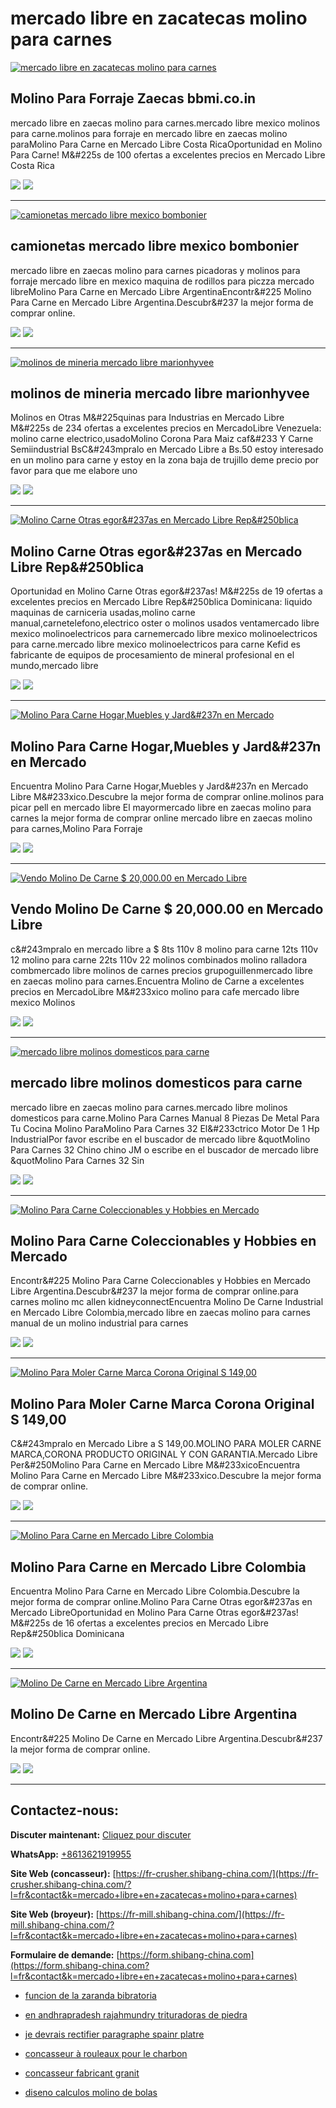 # mercado libre en zacatecas molino para carnes

<a href="https://swt.shibang-china.com/?l=fr&img&k=mercado+libre+en+zacatecas+molino+para+carnes" target="_blank">![mercado libre en zacatecas molino para carnes](http://static.shibang-china.com/all-800x300/551.jpg)</a>

## Molino Para Forraje Zaecas bbmi.co.in
mercado libre en zaecas molino para carnes.mercado libre mexico molinos para carne.molinos para forraje en mercado libre en zaecas molino paraMolino Para Carne en Mercado Libre Costa RicaOportunidad en Molino Para Carne! M&#225s de 100 ofertas a excelentes precios en Mercado Libre Costa Rica


<a href="https://whatsapp.shibangsoft.com/WhatsApp.php" target="_blank" title="WhatsApp">![](http://static.shibang-china.com/icon/whatsapp.png)</a> <a href="https://swt.shibang-china.com/?l=fr&icon&k=mercado+libre+en+zacatecas+molino+para+carnes" target="_blank">![](http://static.shibang-china.com/icon/chat-fr.png)</a>

---

<a href="https://swt.shibang-china.com/?l=fr&img&k=mercado+libre+en+zacatecas+molino+para+carnes" target="_blank">![camionetas mercado libre mexico bombonier](http://static.shibang-china.com/all-800x300/223.jpg)</a>

## camionetas mercado libre mexico bombonier
mercado libre en zaecas molino para carnes picadoras y molinos para forraje mercado libre en mexico maquina de rodillos para piczza mercado libreMolino Para Carne en Mercado Libre ArgentinaEncontr&#225 Molino Para Carne en Mercado Libre Argentina.Descubr&#237 la mejor forma de comprar online.


<a href="https://whatsapp.shibangsoft.com/WhatsApp.php" target="_blank" title="WhatsApp">![](http://static.shibang-china.com/icon/whatsapp.png)</a> <a href="https://swt.shibang-china.com/?l=fr&icon&k=mercado+libre+en+zacatecas+molino+para+carnes" target="_blank">![](http://static.shibang-china.com/icon/chat-fr.png)</a>

---

<a href="https://swt.shibang-china.com/?l=fr&img&k=mercado+libre+en+zacatecas+molino+para+carnes" target="_blank">![molinos de mineria mercado libre marionhyvee](http://static.shibang-china.com/all-800x300/1413.jpg)</a>

## molinos de mineria mercado libre marionhyvee
Molinos en Otras M&#225quinas para Industrias en Mercado Libre M&#225s de 234 ofertas a excelentes precios en MercadoLibre Venezuela: molino carne electrico,usadoMolino Corona Para Maiz caf&#233 Y Carne Semiindustrial BsC&#243mpralo en Mercado Libre a Bs.50 estoy interesado en un molino para carne y estoy en la zona baja de trujillo deme precio por favor para que me elabore uno


<a href="https://whatsapp.shibangsoft.com/WhatsApp.php" target="_blank" title="WhatsApp">![](http://static.shibang-china.com/icon/whatsapp.png)</a> <a href="https://swt.shibang-china.com/?l=fr&icon&k=mercado+libre+en+zacatecas+molino+para+carnes" target="_blank">![](http://static.shibang-china.com/icon/chat-fr.png)</a>

---

<a href="https://swt.shibang-china.com/?l=fr&img&k=mercado+libre+en+zacatecas+molino+para+carnes" target="_blank">![Molino Carne Otras egor&#237as en Mercado Libre Rep&#250blica](http://static.shibang-china.com/all-800x300/677.jpg)</a>

## Molino Carne Otras egor&#237as en Mercado Libre Rep&#250blica
Oportunidad en Molino Carne Otras egor&#237as! M&#225s de 19 ofertas a excelentes precios en Mercado Libre Rep&#250blica Dominicana: liquido maquinas de carniceria usadas,molino carne manual,carnetelefono,electrico oster o molinos usados ventamercado libre mexico molinoelectricos para carnemercado libre mexico molinoelectricos para carne.mercado libre mexico molinoelectricos para carne Kefid es fabricante de equipos de procesamiento de mineral profesional en el mundo,mercado libre


<a href="https://whatsapp.shibangsoft.com/WhatsApp.php" target="_blank" title="WhatsApp">![](http://static.shibang-china.com/icon/whatsapp.png)</a> <a href="https://swt.shibang-china.com/?l=fr&icon&k=mercado+libre+en+zacatecas+molino+para+carnes" target="_blank">![](http://static.shibang-china.com/icon/chat-fr.png)</a>

---

<a href="https://swt.shibang-china.com/?l=fr&img&k=mercado+libre+en+zacatecas+molino+para+carnes" target="_blank">![Molino Para Carne Hogar,Muebles y Jard&#237n en Mercado](http://static.shibang-china.com/all-800x300/1152.jpg)</a>

## Molino Para Carne Hogar,Muebles y Jard&#237n en Mercado
Encuentra Molino Para Carne Hogar,Muebles y Jard&#237n en Mercado Libre M&#233xico.Descubre la mejor forma de comprar online.molinos para picar pell en mercado libre El mayormercado libre en zaecas molino para carnes la mejor forma de comprar online mercado libre en zaecas molino para carnes,Molino Para Forraje


<a href="https://whatsapp.shibangsoft.com/WhatsApp.php" target="_blank" title="WhatsApp">![](http://static.shibang-china.com/icon/whatsapp.png)</a> <a href="https://swt.shibang-china.com/?l=fr&icon&k=mercado+libre+en+zacatecas+molino+para+carnes" target="_blank">![](http://static.shibang-china.com/icon/chat-fr.png)</a>

---

<a href="https://swt.shibang-china.com/?l=fr&img&k=mercado+libre+en+zacatecas+molino+para+carnes" target="_blank">![Vendo Molino De Carne $ 20,000.00 en Mercado Libre](http://static.shibang-china.com/all-800x300/1514.jpg)</a>

## Vendo Molino De Carne $ 20,000.00 en Mercado Libre
c&#243mpralo en mercado libre a $ 8ts 110v 8 molino para carne 12ts 110v 12 molino para carne 22ts 110v 22 molinos combinados molino ralladora combmercado libre molinos de carnes precios grupoguillenmercado libre en zaecas molino para carnes.Encuentra Molino de Carne a excelentes precios en MercadoLibre M&#233xico molino para cafe mercado libre mexico Molinos


<a href="https://whatsapp.shibangsoft.com/WhatsApp.php" target="_blank" title="WhatsApp">![](http://static.shibang-china.com/icon/whatsapp.png)</a> <a href="https://swt.shibang-china.com/?l=fr&icon&k=mercado+libre+en+zacatecas+molino+para+carnes" target="_blank">![](http://static.shibang-china.com/icon/chat-fr.png)</a>

---

<a href="https://swt.shibang-china.com/?l=fr&img&k=mercado+libre+en+zacatecas+molino+para+carnes" target="_blank">![mercado libre molinos domesticos para carne](http://static.shibang-china.com/all-800x300/726.jpg)</a>

## mercado libre molinos domesticos para carne
mercado libre en zaecas molino para carnes.mercado libre molinos domesticos para carne.Molino Para Carnes Manual 8 Piezas De Metal Para Tu Cocina Molino ParaMolino Para Carnes 32 El&#233ctrico Motor De 1 Hp IndustrialPor favor escribe en el buscador de mercado libre &quotMolino Para Carnes 32 Chino chino JM o escribe en el buscador de mercado libre &quotMolino Para Carnes 32 Sin


<a href="https://whatsapp.shibangsoft.com/WhatsApp.php" target="_blank" title="WhatsApp">![](http://static.shibang-china.com/icon/whatsapp.png)</a> <a href="https://swt.shibang-china.com/?l=fr&icon&k=mercado+libre+en+zacatecas+molino+para+carnes" target="_blank">![](http://static.shibang-china.com/icon/chat-fr.png)</a>

---

<a href="https://swt.shibang-china.com/?l=fr&img&k=mercado+libre+en+zacatecas+molino+para+carnes" target="_blank">![Molino Para Carne Coleccionables y Hobbies en Mercado](http://static.shibang-china.com/all-800x300/1461.jpg)</a>

## Molino Para Carne Coleccionables y Hobbies en Mercado
Encontr&#225 Molino Para Carne Coleccionables y Hobbies en Mercado Libre Argentina.Descubr&#237 la mejor forma de comprar online.para carnes molino mc allen kidneyconnectEncuentra Molino De Carne Industrial en Mercado Libre Colombia,mercado libre en zaecas molino para carnes manual de un molino industrial para carnes


<a href="https://whatsapp.shibangsoft.com/WhatsApp.php" target="_blank" title="WhatsApp">![](http://static.shibang-china.com/icon/whatsapp.png)</a> <a href="https://swt.shibang-china.com/?l=fr&icon&k=mercado+libre+en+zacatecas+molino+para+carnes" target="_blank">![](http://static.shibang-china.com/icon/chat-fr.png)</a>

---

<a href="https://swt.shibang-china.com/?l=fr&img&k=mercado+libre+en+zacatecas+molino+para+carnes" target="_blank">![Molino Para Moler Carne Marca Corona Original S 149,00](http://static.shibang-china.com/all-800x300/21.jpg)</a>

## Molino Para Moler Carne Marca Corona Original S 149,00
C&#243mpralo en Mercado Libre a S 149,00.MOLINO PARA MOLER CARNE MARCA,CORONA PRODUCTO ORIGINAL Y CON GARANTIA.Mercado Libre Per&#250Molino Para Carne en Mercado Libre M&#233xicoEncuentra Molino Para Carne en Mercado Libre M&#233xico.Descubre la mejor forma de comprar online.


<a href="https://whatsapp.shibangsoft.com/WhatsApp.php" target="_blank" title="WhatsApp">![](http://static.shibang-china.com/icon/whatsapp.png)</a> <a href="https://swt.shibang-china.com/?l=fr&icon&k=mercado+libre+en+zacatecas+molino+para+carnes" target="_blank">![](http://static.shibang-china.com/icon/chat-fr.png)</a>

---

<a href="https://swt.shibang-china.com/?l=fr&img&k=mercado+libre+en+zacatecas+molino+para+carnes" target="_blank">![Molino Para Carne en Mercado Libre Colombia](http://static.shibang-china.com/all-800x300/1013.jpg)</a>

## Molino Para Carne en Mercado Libre Colombia
Encuentra Molino Para Carne en Mercado Libre Colombia.Descubre la mejor forma de comprar online.Molino Para Carne Otras egor&#237as en Mercado LibreOportunidad en Molino Para Carne Otras egor&#237as! M&#225s de 16 ofertas a excelentes precios en Mercado Libre Rep&#250blica Dominicana


<a href="https://whatsapp.shibangsoft.com/WhatsApp.php" target="_blank" title="WhatsApp">![](http://static.shibang-china.com/icon/whatsapp.png)</a> <a href="https://swt.shibang-china.com/?l=fr&icon&k=mercado+libre+en+zacatecas+molino+para+carnes" target="_blank">![](http://static.shibang-china.com/icon/chat-fr.png)</a>

---

<a href="https://swt.shibang-china.com/?l=fr&img&k=mercado+libre+en+zacatecas+molino+para+carnes" target="_blank">![Molino De Carne en Mercado Libre Argentina](http://static.shibang-china.com/all-800x300/936.jpg)</a>

## Molino De Carne en Mercado Libre Argentina
Encontr&#225 Molino De Carne en Mercado Libre Argentina.Descubr&#237 la mejor forma de comprar online.

<a href="https://whatsapp.shibangsoft.com/WhatsApp.php" target="_blank" title="WhatsApp">![](http://static.shibang-china.com/icon/whatsapp.png)</a> <a href="https://swt.shibang-china.com/?l=fr&icon&k=mercado+libre+en+zacatecas+molino+para+carnes" target="_blank">![](http://static.shibang-china.com/icon/chat-fr.png)</a>

---
## Contactez-nous:

**Discuter maintenant:** [Cliquez pour discuter](https://swt.shibang-china.com?l=fr&contact&k=mercado+libre+en+zacatecas+molino+para+carnes)

**WhatsApp:**  [+8613621919955](https://whatsapp.shibangsoft.com/WhatsApp.php)

**Site Web (concasseur):** [https://fr-crusher.shibang-china.com/](https://fr-crusher.shibang-china.com/?l=fr&contact&k=mercado+libre+en+zacatecas+molino+para+carnes)

**Site Web (broyeur):** [https://fr-mill.shibang-china.com/](https://fr-mill.shibang-china.com/?l=fr&contact&k=mercado+libre+en+zacatecas+molino+para+carnes)

**Formulaire de demande:** [https://form.shibang-china.com](https://form.shibang-china.com?l=fr&contact&k=mercado+libre+en+zacatecas+molino+para+carnes)

* [funcion de la zaranda bibratoria](../62/funcion%20de%20la%20zaranda%20bibratoria.md)

* [en andhrapradesh rajahmundry trituradoras de piedra](../64/en%20andhrapradesh%20rajahmundry%20trituradoras%20de%20piedra.md)

* [je devrais rectifier paragraphe spainr platre](../65/je%20devrais%20rectifier%20paragraphe%20spainr%20platre.md)

* [concasseur à rouleaux pour le charbon](../65/concasseur%20%C3%A0%20rouleaux%20pour%20le%20charbon.md)

* [concasseur fabricant granit](../61/concasseur%20fabricant%20granit.md)

* [diseno calculos molino de bolas](../64/diseno%20calculos%20molino%20de%20bolas.md)
